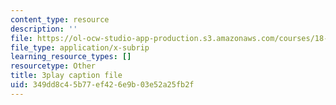 ```yaml
---
content_type: resource
description: ''
file: https://ol-ocw-studio-app-production.s3.amazonaws.com/courses/18-03sc-differential-equations-fall-2011/349dd8c45b77ef426e9b03e52a25fb2f_heBvViSi9xQ.srt
file_type: application/x-subrip
learning_resource_types: []
resourcetype: Other
title: 3play caption file
uid: 349dd8c4-5b77-ef42-6e9b-03e52a25fb2f
---
```

